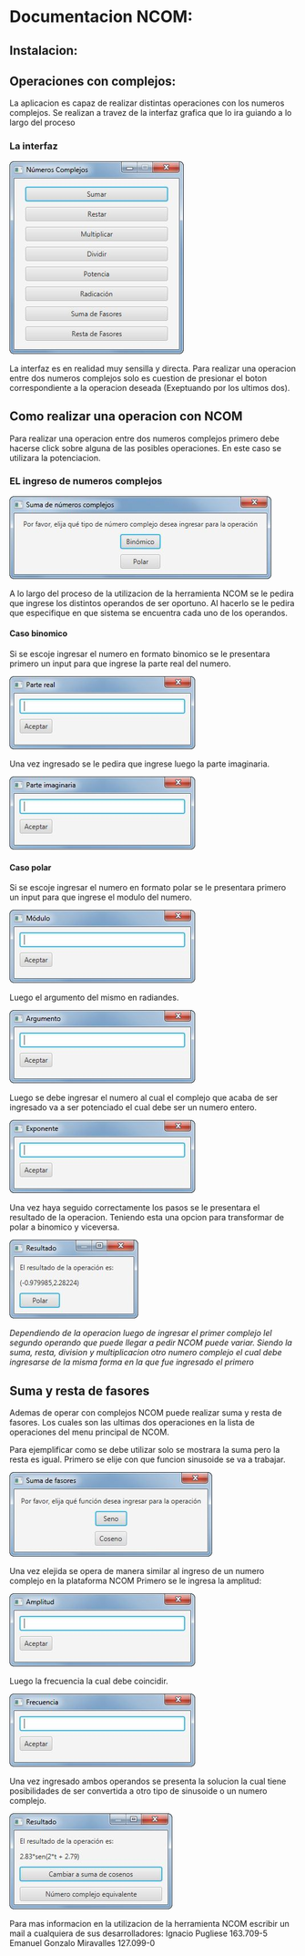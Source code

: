 ﻿# Documentacion NCOM: 


## Instalacion:


## Operaciones con complejos:

La aplicacion es capaz de realizar distintas operaciones con los numeros complejos. Se realizan a travez de la interfaz grafica que lo ira guiando a lo largo del proceso

### La interfaz

![](https://github.com/LogicWrite/MatematicaSupTp/blob/master/man/01.jpg?raw=true)

La interfaz es en realidad muy sensilla y directa. Para realizar una operacion entre dos numeros complejos solo es cuestion de presionar el boton correspondiente a la operacion deseada (Exeptuando por los ultimos dos).

## Como realizar una operacion con NCOM
Para realizar una operacion entre dos numeros complejos primero debe hacerse click sobre alguna de las posibles operaciones. En este caso se utilizara la potenciacion.

### EL ingreso de numeros complejos

![](https://github.com/LogicWrite/MatematicaSupTp/blob/master/man/02.jpg?raw=true)

A lo largo del proceso de la utilizacion de la herramienta NCOM se le pedira que ingrese los distintos operandos de ser oportuno. Al hacerlo se le pedira que especifique en que sistema se encuentra cada uno de los operandos.

#### Caso binomico
Si se escoje ingresar el numero en formato binomico se le presentara primero un input para que ingrese la parte real del numero.

![enter image description here](https://github.com/LogicWrite/MatematicaSupTp/blob/master/man/03.jpg?raw=true)

Una vez ingresado se le pedira que ingrese luego la parte imaginaria.

![enter image description here](https://github.com/LogicWrite/MatematicaSupTp/blob/master/man/04.jpg?raw=true)

#### Caso polar
Si se escoje ingresar el numero en formato polar se le presentara primero un input para que ingrese el modulo del numero.

![enter image description here](https://github.com/LogicWrite/MatematicaSupTp/blob/master/man/05.jpg?raw=true)

Luego el argumento del mismo en radiandes.

![](https://github.com/LogicWrite/MatematicaSupTp/blob/master/man/06.jpg?raw=true)

Luego se debe ingresar el numero al cual el complejo que acaba de ser ingresado va a ser potenciado el cual debe ser un numero entero.

![enter image description here](https://github.com/LogicWrite/MatematicaSupTp/blob/master/man/09.jpg?raw=true)

Una vez haya seguido correctamente los pasos se le presentara el resultado de la operacion. Teniendo esta una opcion para transformar de polar a binomico y viceversa.

![enter image description here](https://github.com/LogicWrite/MatematicaSupTp/blob/master/man/07.jpg?raw=true)

*Dependiendo de la operacion luego de ingresar el primer complejo lel segundo operando que puede llegar a pedir NCOM puede variar. Siendo la suma, resta, division y multiplicacion otro numero complejo el cual debe ingresarse de la misma forma en la que fue ingresado el primero*

## Suma y resta de fasores

Ademas de operar con complejos NCOM puede realizar suma y resta de fasores. Los cuales son las ultimas dos operaciones en la lista de operaciones del menu principal de NCOM.

Para ejemplificar como se debe utilizar solo se mostrara la suma pero la resta es igual.
Primero se elije con que funcion sinusoide se va a trabajar.

![enter image description here](https://github.com/LogicWrite/MatematicaSupTp/blob/master/man/13.jpg?raw=true)

Una vez elejida se opera de manera similar al ingreso de un numero complejo en la plataforma NCOM
Primero se le ingresa la amplitud:

![enter image description here](https://github.com/LogicWrite/MatematicaSupTp/blob/master/man/14.jpg?raw=true)

Luego la frecuencia la cual debe coincidir.

![enter image description here](https://github.com/LogicWrite/MatematicaSupTp/blob/master/man/15.jpg?raw=true)

Una vez ingresado ambos operandos se presenta la solucion la cual tiene posibilidades de ser convertida a otro tipo de sinusoide o un numero complejo. 

![enter image description here](https://github.com/LogicWrite/MatematicaSupTp/blob/master/man/17.jpg?raw=true)

Para mas informacion en la utilizacion de la herramienta NCOM escribir un mail a cualquiera de sus desarrolladores:
Ignacio Pugliese 163.709-5
Emanuel Gonzalo Miravalles 127.099-0
